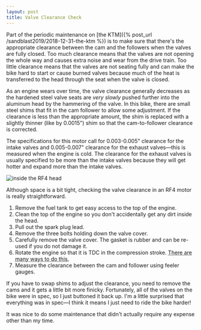 ```yaml
---
layout: post
title: Valve Clearance Check
---
```


Part of the periodic maintenance on [the KTM]({% post_url /sandblast2019/2018-12-31-the-ktm %}) is to make sure that there's the appropriate clearance between the cam and the followers when the valves are fully closed. Too much clearance means that the valves are not opening the whole way and causes extra noise and wear from the drive train. Too little clearance means that the valves are not seating fully and can make the bike hard to start or cause burned valves because much of the heat is transferred to the head through the seat when the valve is closed.

As an engine wears over time, the valve clearance generally decreases as the hardened steel valve seats are *very slowly* pushed further into the aluminum head by the hammering of the valve. In this bike, there are small steel shims that fit in the cam follower to allow some adjustment. If the clearance is less than the appropriate amount, the shim is replaced with a slightly thinner (like by 0.0015") shim so that the cam-to-follower clearance is corrected.

The specifications for this motor call for 0.003-0.005" clearance for the intake valves and 0.005-0.007" clearance for the exhaust valves—this is measured when the engine is cold. The clearance for the exhaust valves is usually specified to be more than the intake valves because they will get hotter and expand more than the intake valves.

![inside the RF4 head](/sandblast2019/resources/rf4-head.jpg "inside the RF4 head")

Although space is a bit tight, checking the valve clearance in an RF4 motor is really straightforward.

1. Remove the fuel tank to get easy access to the top of the engine.
2. Clean the top of the engine so you don't accidentally get any dirt inside the head.
3. Pull out the spark plug lead.
4. Remove the three bolts holding down the valve cover.
5. Carefully remove the valve cover. The gasket is rubber and can be re-used if you do not damage it.
6. Rotate the engine so that it is TDC in the compression stroke. <abbr title="I just blipped the starter a few times until the cam lobes were all pointing outwards.">There are many ways to do this.</abbr>
7. Measure the clearance between the cam and follower using feeler gauges.

If you have to swap shims to adjust the clearance, you need to remove the cams and it gets a little bit more finicky. Fortunately, all of the valves on the bike were in spec, so I just buttoned it back up. I'm a little surprised that everything was in spec—I think it means I just need to ride the bike harder!

It was nice to do some maintenance that didn't actually require any expense other than my time.